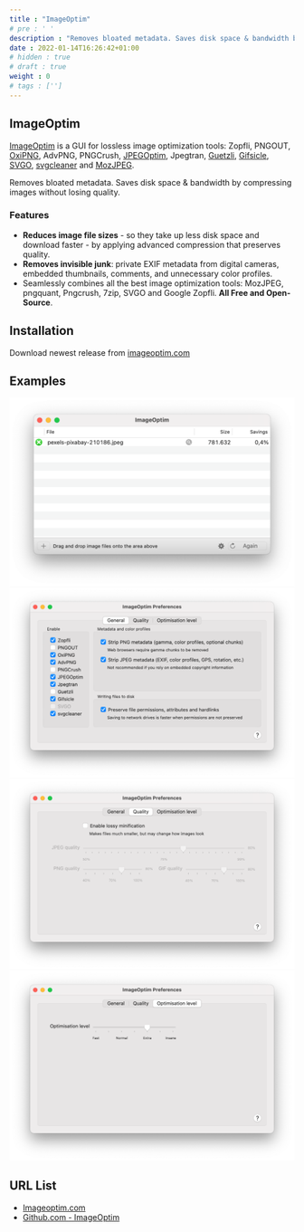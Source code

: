 ```yaml
---
title : "ImageOptim"
# pre : ' '
description : "Removes bloated metadata. Saves disk space & bandwidth by compressing images without losing quality."
date : 2022-01-14T16:26:42+01:00
# hidden : true
# draft : true
weight : 0
# tags : ['']
---
```


## ImageOptim

[ImageOptim](https://imageoptim.com/) is a GUI for lossless image optimization tools: Zopfli, PNGOUT, [OxiPNG](https://crates.rs/crates/oxipng), AdvPNG, PNGCrush, [JPEGOptim](https://github.com/tjko/jpegoptim), Jpegtran, [Guetzli](https://github.com/google/guetzli), [Gifsicle](https://kornel.ski/lossygif), [SVGO](https://github.com/svg/svgo), [svgcleaner](https://github.com/RazrFalcon/svgcleaner) and [MozJPEG](https://github.com/mozilla/mozjpeg).

Removes bloated metadata. Saves disk space & bandwidth by compressing images without losing quality.

### Features

* **Reduces image file sizes** - so they take up less disk space and download faster - by applying advanced compression that preserves quality.
* **Removes invisible junk**: private EXIF metadata from digital cameras, embedded thumbnails, comments, and unnecessary color profiles.
* Seamlessly combines all the best image optimization tools: MozJPEG, pngquant, Pngcrush, 7zip, SVGO and Google Zopfli. **All Free and Open-Source**.

## Installation

Download newest release from [imageoptim.com](https://imageoptim.com/mac)

## Examples

![example](images/example1.png)
![example](images/example2.png)
![example](images/example3.png)
![example](images/example4.png)

## URL List

* [Imageoptim.com](https://imageoptim.com/mac)
* [Github.com - ImageOptim](https://github.com/ImageOptim/ImageOptim)
